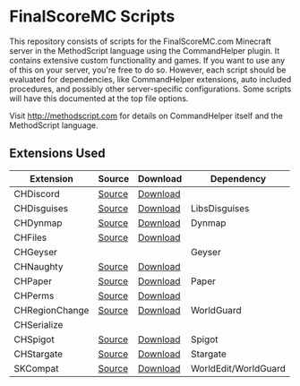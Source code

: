 # FinalScoreMC Scripts

This repository consists of scripts for the FinalScoreMC.com Minecraft server in the MethodScript language using the CommandHelper plugin. It contains extensive custom functionality and games. If you want to use any of this on your server, you're free to do so. However, each script should be evaluated for dependencies, like CommandHelper extensions, auto included procedures, and possibly other server-specific configurations. Some scripts will have this documented at the top file options.

Visit http://methodscript.com for details on CommandHelper itself and the MethodScript language.

## Extensions Used

| Extension | Source | Download | Dependency |
| --------- | ------ | -------- | ---------- |
| CHDiscord | [Source](https://github.com/PseudoKnight/CHDiscord/) | [Download](https://letsbuild.net/jenkins/job/CHDiscord/) | |
| CHDisguises | [Source](https://github.com/PseudoKnight/CHDisguises/) | [Download](https://letsbuild.net/jenkins/job/CHDisguises/) | LibsDisguises |
| CHDynmap | [Source](https://github.com/PseudoKnight/CHDynmap/) | [Download](https://letsbuild.net/jenkins/job/CHDynmap/) | Dynmap |
| CHFiles | [Source](https://github.com/PseudoKnight/CHFiles/) | [Download](https://letsbuild.net/jenkins/job/CHFiles/) | |
| CHGeyser | | | Geyser |
| CHNaughty | [Source](https://github.com/PseudoKnight/CHNaughty/) | [Download](https://github.com/PseudoKnight/CHNaughty/releases) | |
| CHPaper | [Source](https://github.com/PseudoKnight/CHPaper) | [Download](https://letsbuild.net/jenkins/job/CHPaper/) | Paper |
| CHPerms | [Source](https://github.com/jb-aero/CHPerms/) | [Download](https://letsbuild.net/jenkins/job/CHPerms/) | |
| CHRegionChange | [Source](https://github.com/PseudoKnight/CHRegionChange) | [Download](https://letsbuild.net/jenkins/job/CHRegionChange/) | WorldGuard |
| CHSerialize | | | |
| CHSpigot | [Source](https://github.com/PseudoKnight/CHSpigot/) | [Download](https://letsbuild.net/jenkins/job/CHSpigot/) | Spigot |
| CHStargate | [Source](https://github.com/PseudoKnight/CHStargate/) | [Download](https://letsbuild.net/jenkins/job/CHStargate/) | Stargate |
| SKCompat | [Source](https://github.com/jb-aero/SKCompat/) | [Download](https://letsbuild.net/jenkins/job/SKCompat/) | WorldEdit/WorldGuard |
